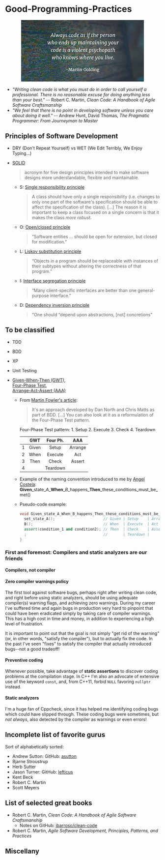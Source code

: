 # Good-Programming-Practices

<p align="center">
  <img src="images/always-code-as-if-the-guy-who-ends-up-maintaining--400x200.jpg?raw=true" alt="Martin Golding quote"/>
</p>

- _"Writing clean code is what you must do in order to call yourself a professional. There is no reasonable excuse for doing anything less than your best."_ -- Robert C. Martin, _Clean Code: A Handbook of Agile Software Craftsmanship_
- _"We feel that there is no point in developing software unless you care about doing it well."_ -- Andrew Hunt, David Thomas, _The Pragmatic Programmer: From Journeyman to Master_

## Principles of Software Development

- DRY (Don't Repeat Yourself) vs WET (We Edit Terribly, We Enjoy Typing...)
- [SOLID](https://en.wikipedia.org/wiki/SOLID_(object-oriented_design))
  > acronym for five design principles intended to make software designs more understandable, flexible and maintainable.

  - S: [Single responsibility principle](https://en.wikipedia.org/wiki/Single_responsibility_principle)
    > A class should have only a single responsibility (i.e. changes to only one part of the software's specification should be able to affect the specification of the class).
    > [...] The reason it is important to keep a class focused on a single concern is that it makes the class _more robust_.
  - O: [Open/closed principle](https://en.wikipedia.org/wiki/Open/closed_principle)
    > “Software entities ... should be open for extension, but closed for modification.”
  - L: [Liskov substitution principle](https://en.wikipedia.org/wiki/Liskov_substitution_principle)
    > “Objects in a program should be replaceable with instances of their subtypes without altering the correctness of that program.”
  - I: [Interface segregation principle](https://en.wikipedia.org/wiki/Interface_segregation_principle)
    > “Many client-specific interfaces are better than one general-purpose interface.”
  - D: [Dependency inversion principle](https://en.wikipedia.org/wiki/Dependency_inversion_principle)
    > "One should “depend upon abstractions, [not] concretions"

## To be classified

- TDD
- BDD
- XP
- Unit Testing
- [Given-When-Then (GWT)](https://en.m.wikipedia.org/wiki/Given-When-Then),  
  [Four-Phase Test](http://xunitpatterns.com/Four%20Phase%20Test.html),  
  [Arrange-Act-Assert (AAA)](http://wiki.c2.com/?ArrangeActAssert)  

  - From [Martin Fowler's article](https://martinfowler.com/bliki/GivenWhenThen.html):
    >  It's an approach developed by Dan North and Chris Matts as part of BDD. [...] You can also look at it as a reformulation of the Four-Phase Test pattern.

    Four-Phase Test pattern: 1. Setup 2. Execute 3. Check 4. Teardown

    |   | GWT   | Four Ph. | AAA
    | - | :---: |:--------:| :-:
    | 1 | Given | Setup    | Arrange
    | 2 | When  | Execute  | Act
    | 3 | Then  | Check    | Assert
    | 4 |       | Teardown |

  - Example of the naming convention introduced to me by [Angel Costela](https://www.linkedin.com/in/angel-costela-sanmiguel-b84229a6/):  __Given__\_state\__A_\___When__\__B_\_happens\___Then__\_these\_conditions\_must\_be\_met\()

  - Pseudo-code example:
    ```c++
    void Given_state_A_When_B_happens_Then_these_conditions_must_be_met() {
      set_state_A();                      // Given | Setup    | Arrange
      B();                                // When  | Execute  | Act
      assert(condition_1 and condition2); // Then  | Check    | Assert
      ;                                   //       | Teardown |
    }
    ```

### First and foremost: Compilers and static analyzers are our friends

#### Compilers, not compiler

#### Zero compiler warnings policy

The first tool against software bugs, perhaps right after writing clean code, and right before using static analyzers, should be using adequate compiler(s) warning flags, and achieving zero warnings. During my career I've suffered time and again bugs in production very hard to pinpoint that could have been eradicated simply by taking care of compiler warnings. This has a high cost in time and money, in addition to experiencing a high level of frustration.

It is important to point out that the goal is not simply "get rid of the warning" (or, in other words, "satisfy the compiler"), but to actually fix the code. In the past I've seen "fixes" to satisfy the compiler that actually introduced bugs--not a good tradeoff!

#### Preventive coding

Whenever possible, take advantage of __static assertions__ to discover coding problems at the compilation stage. In C++ I'm also an advocate of extensive use of the keyword `const`, and, from C++11, forbid `NULL` favoring `nullptr` instead.

#### Static analyzers

I'm a huge fan of Cppcheck, since it has helped me identifying coding bugs which could have slipped through. These coding bugs were sometimes, but _not always_, also detected by the compiler as warnings or even errors!

## Incomplete list of favorite gurus

Sort of alphabetically sorted:

- Andrew Sutton: GitHub: [asutton](https://github.com/asutton)
- Bjarne Stroustrup
- Herb Sutter
- Jason Turner: GitHub: [lefticus](https://github.com/lefticus)
- Kent Beck
- Robert C. Martin
- Scott Meyers

## List of selected great books

- Robert C. Martin, _Clean Code: A Handbook of Agile Software Craftsmanship_
  - Notes on GitHub: [jbarroso/clean-code](https://github.com/jbarroso/clean-code)
- Robert C. Martin, _Agile Software Development, Principles, Patterns, and Practices_

## Miscellany
